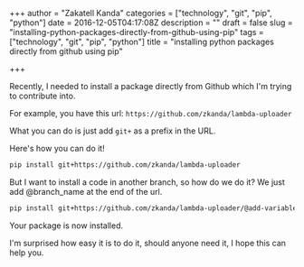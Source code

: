 +++
author = "Zakatell Kanda"
categories = ["technology", "git", "pip", "python"]
date = 2016-12-05T04:17:08Z
description = ""
draft = false
slug = "installing-python-packages-directly-from-github-using-pip"
tags = ["technology", "git", "pip", "python"]
title = "installing python packages directly from github using pip"

+++

Recently, I needed to install a package directly from Github which I'm trying to contribute into.

For example, you have this url: `https://github.com/zkanda/lambda-uploader`

What you can do is just add `git+` as a prefix in the URL.

Here's how you can do it!

```bash
pip install git+https://github.com/zkanda/lambda-uploader
```

But I want to install a code in another branch, so how do we do it? We just add @branch_name at the end of the url.

```bash
pip install git+https://github.com/zkanda/lambda-uploader/@add-variables-as-shell-parameter
```

Your package is now installed.

I'm surprised how easy it is to do it, should anyone need it, I hope this can help you.
